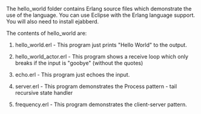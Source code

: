 The hello_world folder contains Erlang source files which demonstrate the use of the language.
You can use Eclipse with the Erlang language support. You will also need to install ejabberd.

The contents of hello_world are:

1. hello_world.erl - This program just prints "Hello World" to the output.

2. hello_world_actor.erl - This program shows a receive loop which only breaks if the input is "goobye" (without the quotes)

3. echo.erl - This  program just echoes the input.

4. server.erl - This program demonstrates the Process pattern - tail recursive state handler

5. frequency.erl - This program demonstrates the client-server pattern.
